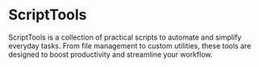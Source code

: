 # ScriptTools
ScriptTools is a collection of practical scripts to automate and simplify everyday tasks. From file management to custom utilities, these tools are designed to boost productivity and streamline your workflow.
